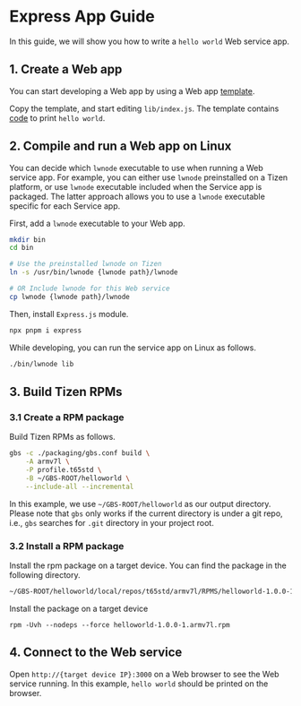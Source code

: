 # Express App Guide

In this guide, we will show you how to write a `hello world` Web service app.

## 1. Create a Web app
You can start developing a Web app by using a Web app [template](../lwnode/apps/template/).

Copy the template, and start editing `lib/index.js`. The template contains [code](../lwnode/apps/template/lib/index.js) to print `hello world`.

## 2. Compile and run a Web app on Linux

You can decide which `lwnode` executable to use when running a Web service app. For example, you can either use `lwnode` preinstalled on a Tizen platform, or use `lwnode` executable included when the Service app is packaged. The latter approach allows you to use a `lwnode` executable specific for each Service app.

First, add a `lwnode` executable to your Web app.

```sh
mkdir bin
cd bin

# Use the preinstalled lwnode on Tizen
ln -s /usr/bin/lwnode {lwnode path}/lwnode

# OR Include lwnode for this Web service
cp lwnode {lwnode path}/lwnode
```

Then, install `Express.js` module.
```sh
npx pnpm i express
```

While developing, you can run the service app on Linux as follows.

```sh
./bin/lwnode lib
```

## 3. Build Tizen RPMs

### 3.1 Create a RPM package
Build Tizen RPMs as follows.

```sh
gbs -c ./packaging/gbs.conf build \
    -A armv7l \
    -P profile.t65std \
    -B ~/GBS-ROOT/helloworld \
    --include-all --incremental
```

In this example, we use `~/GBS-ROOT/helloworld` as our output directory. Please note that `gbs` only works if the current directory is under a git repo, i.e., `gbs` searches for `.git` directory in your project root.


### 3.2 Install a RPM package

Install the rpm package on a target device. You can find the package in the following directory.

```sh
~/GBS-ROOT/helloworld/local/repos/t65std/armv7l/RPMS/helloworld-1.0.0-1.armv7l.rpm
```

Install the package on a target device
```
rpm -Uvh --nodeps --force helloworld-1.0.0-1.armv7l.rpm
```


## 4. Connect to the Web service
Open `http://{target device IP}:3000` on a Web browser to see the Web service running. In this example, `hello world` should be printed on the browser.

